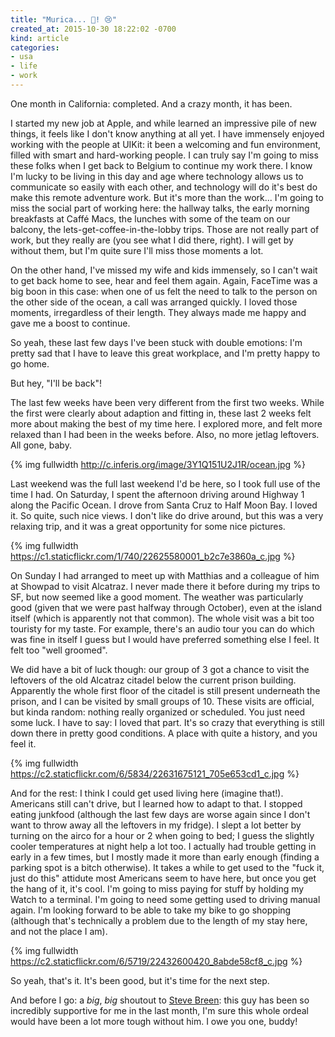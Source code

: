 ```yaml
---
title: "Murica... 👋! 😢"
created_at: 2015-10-30 18:22:02 -0700
kind: article
categories:
- usa
- life
- work
---
```


One month in California: completed. And a crazy month, it has been. 

I started my new job at Apple, and while learned an impressive pile of new things, it feels like I don't know anything at all yet. I have immensely enjoyed working with the people at UIKit: it been a welcoming and fun environment, filled with smart and hard-working people. I can truly say I'm going to miss these folks when I get back to Belgium to continue my work there. I know I'm lucky to be living in this day and age where technology allows us to communicate so easily with each other, and technology will do it's best do make this remote adventure work. But it's more than the work... I'm going to miss the social part of working here: the hallway talks, the early morning breakfasts at Caffé Macs, the lunches with some of the team on our balcony, the lets-get-coffee-in-the-lobby trips. Those are not really part of work, but they really are (you see what I did there, right). I will get by without them, but I'm quite sure I'll miss those moments a lot. 

On the other hand, I've missed my wife and kids immensely, so I can't wait to get back home to see, hear and feel them again. Again, FaceTime was a big boon in this case: when one of us felt the need to talk to the person on the other side of the ocean, a call was arranged quickly. I loved those moments, irregardless of their length. They always made me happy and gave me a boost to continue.

So yeah, these last few days I've been stuck with double emotions: I'm pretty sad that I have to leave this great workplace, and I'm pretty happy to go home. 

But hey, "I'll be back"! 

The last few weeks have been very different from the first two weeks. While the first were clearly about adaption and fitting in, these last 2 weeks felt more about making the best of my time here. I explored more, and felt more relaxed than I had been in the weeks before. Also, no more jetlag leftovers. All gone, baby.

{% img fullwidth http://c.inferis.org/image/3Y1Q151U2J1R/ocean.jpg %}

Last weekend was the full last weekend I'd be here, so I took full use of the time I had. On Saturday, I spent the afternoon driving around Highway 1 along the Pacific Ocean. I drove from Santa Cruz to Half Moon Bay. I loved it. So quite, such nice views. I don't like do drive around, but this was a very relaxing trip, and it was a great opportunity for some nice pictures.

{% img fullwidth https://c1.staticflickr.com/1/740/22625580001_b2c7e3860a_c.jpg %}

On Sunday I had arranged to meet up with Matthias and a colleague of him at Showpad to visit Alcatraz. I never made there it before during my trips to SF, but now seemed like a good moment. The weather was particularly good (given that we were past halfway through October), even at the island itself (which is apparently not that common). The whole visit was a bit too touristy for my taste. For example, there's an audio tour you can do which was fine in itself I guess but I would have preferred something else I feel. It felt too "well groomed". 

We did have a bit of luck though: our group of 3 got a chance to visit the leftovers of the old Alcatraz citadel below the current prison building. Apparently the whole first floor of the citadel is still present underneath the prison, and I can be visited by small groups of 10. These visits are official, but kinda random: nothing really organized or scheduled. You just need some luck. I have to say: I loved that part. It's so crazy that everything is still down there in pretty good conditions. A place with quite a history, and you feel it. 

{% img fullwidth https://c2.staticflickr.com/6/5834/22631675121_705e653cd1_c.jpg %}

And for the rest: I think I could get used living here (imagine that!). Americans still can't drive, but I learned how to adapt to that. I stopped eating junkfood (although the last few days are worse again since I don't want to throw away all the leftovers in my fridge). I slept a lot better by turning on the airco for a hour or 2 when going to bed; I guess the slightly cooler temperatures at night help a lot too. I actually had trouble getting in early in a few times, but I mostly made it more than early enough (finding a parking spot is a bitch otherwise). It takes a while to get used to the "fuck it, just do this" attidute most Americans seem to have here, but once you get the hang of it, it's cool. I'm going to miss paying for stuff by holding my Watch to a terminal. I'm going to need some getting used to driving manual again. I'm looking forward to be able to take my bike to go shopping (although that's technically a problem due to the length of my stay here, and not the place I am).

{% img fullwidth https://c2.staticflickr.com/6/5719/22432600420_8abde58cf8_c.jpg %}

So yeah, that's it. It's been good, but it's time for the next step. 

And before I go: a *big*, *big* shoutout to [Steve Breen](http://twitter.com/steve_breen): this guy has been so incredibly supportive for me in the last month, I'm sure this whole ordeal would have been a lot more tough without him. I owe you one, buddy! 




